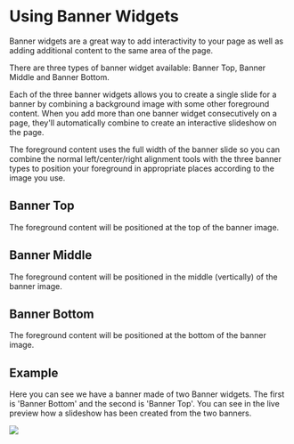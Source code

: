 # Using Banner Widgets

Banner widgets are a great way to add interactivity to your page as well as adding additional content to the same area of the page. 

There are three types of banner widget available: Banner Top, Banner Middle and Banner Bottom.

Each of the three banner widgets allows you to create a single slide for a banner by combining a background image with some other foreground content. When you add more than one banner widget consecutively on a page, they'll automatically combine to create an interactive slideshow on the page. 

The foreground content uses the full width of the banner slide so you can combine the normal left/center/right alignment tools with the three banner types to position your foreground in appropriate places according to the image you use. 

## Banner Top

The foreground content will be positioned at the top of the banner image. 

## Banner Middle

The foreground content will be positioned in the middle (vertically) of the banner image. 

## Banner Bottom

The foreground content will be positioned at the bottom of the banner image. 

## Example

Here you can see we have a banner made of two Banner widgets. The first is 'Banner Bottom' and the second is 'Banner Top'. You can see in the live preview how a slideshow has been created from the two banners.

<img src="help.php?img=banners.png&amp;halfsize=true" srcset="help.php?img=banners.png 2x"/>
